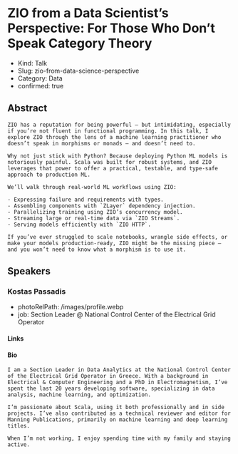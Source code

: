 # ZIO from a Data Scientist’s Perspective: For Those Who Don’t Speak Category Theory

- Kind: Talk
- Slug: zio-from-data-science-perspective
- Category: Data
- confirmed: true

## Abstract

```
ZIO has a reputation for being powerful — but intimidating, especially if you’re not fluent in functional programming. In this talk, I explore ZIO through the lens of a machine learning practitioner who doesn’t speak in morphisms or monads — and doesn’t need to.

Why not just stick with Python? Because deploying Python ML models is notoriously painful. Scala was built for robust systems, and ZIO leverages that power to offer a practical, testable, and type-safe approach to production ML.

We’ll walk through real-world ML workflows using ZIO:

- Expressing failure and requirements with types.
- Assembling components with `ZLayer` dependency injection.
- Parallelizing training using ZIO’s concurrency model.
- Streaming large or real-time data via `ZIO Streams`.
- Serving models efficiently with `ZIO HTTP`.

If you’ve ever struggled to scale notebooks, wrangle side effects, or make your models production-ready, ZIO might be the missing piece — and you won’t need to know what a morphism is to use it.
```

## Speakers

### Kostas Passadis

- photoRelPath: /images/profile.webp
- job: Section Leader @ National Control Center of the Electrical Grid Operator

#### Links

#### Bio

```
I am a Section Leader in Data Analytics at the National Control Center of the Electrical Grid Operator in Greece. With a background in Electrical & Computer Engineering and a PhD in Electromagnetism, I’ve spent the last 20 years developing software, specializing in data analysis, machine learning, and optimization.

I’m passionate about Scala, using it both professionally and in side projects. I’ve also contributed as a technical reviewer and editor for Manning Publications, primarily on machine learning and deep learning titles.

When I’m not working, I enjoy spending time with my family and staying active.
```
